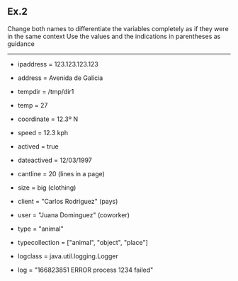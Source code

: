 ## Ex.2

Change both names to differentiate the variables completely as if they were in the same context
Use the values and the indications in parentheses as guidance

----
 
* ipaddress = 123.123.123.123
* address = Avenida de Galicia

* tempdir = /tmp/dir1
* temp = 27

* coordinate = 12.3º N
* speed = 12.3 kph

* actived = true
* dateactived = 12/03/1997

* cantline = 20 (lines in a page)
* size = big (clothing)

* client = "Carlos Rodriguez" (pays)
* user = "Juana Dominguez" (coworker)

* type = "animal"
* typecollection = ["animal", "object", "place"]

* logclass = java.util.logging.Logger
* log = "166823851 ERROR process 1234 failed"

